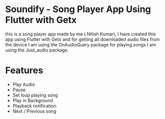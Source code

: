 # Soundify - Song Player App Using Flutter with Getx

this is a song player app made by me ( Nitish Kumar), I have created this app using Flutter with Getx and for getting all downloaded audio files from the device I am using the OnAudioQuary package for playing songs I am using the Just_audio package.

# Features 
* Play Audio
* Pause
* Set loop playing song
* Play in Background
* Playback notification
* Next / Previous song

